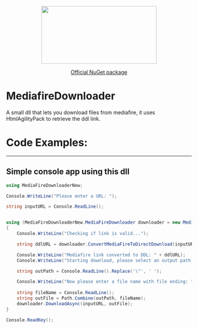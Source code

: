 <div align="center">
<img src="https://i.imgur.com/S806vLi.png" width="312" height="156" />

[Official NuGet package](https://www.nuget.org/packages/MediafireDownloader/)
<div align="left">


# MediafireDownloader
A small dll that lets you download files from mediafire, it uses HtmlAgilityPack to retrieve the ddl link.

# Code Examples:
___
## Simple console app using this dll
```c#
using MediaFireDownloaderNew;

Console.WriteLine("Please enter a URL: ");

string inputURL = Console.ReadLine();  


using (MediaFireDownloaderNew.MediaFireDownloader downloader = new MediaFireDownloader())
{
    Console.WriteLine("Checking if link is valid...");

    string ddlURL = downloader.ConvertMediaFireToDirectDownload(inputURL);

    Console.WriteLine("Mediafire link converted to DDL: " + ddlURL);
    Console.WriteLine("Starting download, please select an output path: ");

    string outPath = Console.ReadLine().Replace('\"', ' ');

    Console.WriteLine("Now please enter a file name with file ending: ");
    
    string fileName = Console.ReadLine();
    string outFile = Path.Combine(outPath, fileName);
    downloader.DownloadAsync(inputURL, outFile);
}  

Console.ReadKey();
```

